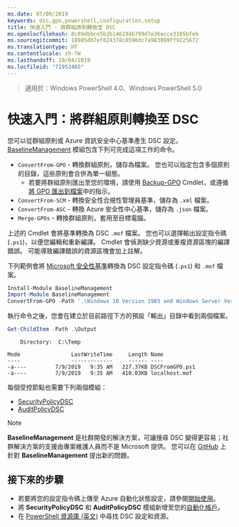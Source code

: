 ```yaml
---
ms.date: 07/09/2019
keywords: dsc,gpo,powershell,configuration,setup
title: 快速入門 - 將群組原則轉換至 DSC
ms.openlocfilehash: 8c89dbbce5b2b146194b799d7e36ecce3105bfeb
ms.sourcegitcommit: 18985d07ef024378c8590dc7a983099ff9225672
ms.translationtype: HT
ms.contentlocale: zh-TW
ms.lasthandoff: 10/04/2019
ms.locfileid: "71953465"
---
```

> 適用於：Windows PowerShell 4.0、Windows PowerShell 5.0

# <a name="quickstart-convert-group-policy-into-dsc"></a>快速入門：將群組原則轉換至 DSC

您可以從群組原則或 Azure 資訊安全中心基準產生 DSC 設定。 [BaselineManagement](https://www.powershellgallery.com/packages/BaselineManagement) 模組包含下列可完成這項工作的命令。

- `ConvertFrom-GPO` - 轉換群組原則，儲存為檔案。 您也可以指定包含多個原則的目錄，這些原則會合併為單一組態。
  - 若要將群組原則匯出至您的環境，請使用 [Backup-GPO](/powershell/module/grouppolicy/backup-gpo?view=win10-ps) Cmdlet，或遵循[將 GPO 匯出到檔案](/microsoft-desktop-optimization-pack/agpm/export-a-gpo-to-a-file)中的指示。
- `ConvertFrom-SCM` - 轉換安全性合規性管理員基準，儲存為 `.xml` 檔案。
- `ConvertFrom-ASC` - 轉換 Azure 安全性中心基準，儲存為 `.json` 檔案。
- `Merge-GPOs` - 轉換群組原則，套用至目標電腦。

上述的 Cmdlet 會將基準轉換為 DSC `.mof` 檔案。 您也可以選擇輸出設定指令碼 (`.ps1`)，以便您編輯和重新編譯。 Cmdlet 會偵測缺少資源或重複資源區塊的編譯錯誤。 可能導致編譯錯誤的資源區塊會加上註解。

下列範例會將 [Microsoft 安全性基準](https://www.microsoft.com/en-us/download/details.aspx?id=55319)轉換為 DSC 設定指令碼 (`.ps1`) 和 `.mof` 檔案。

```powershell
Install-Module BaselineManagement
Import-Module BaselineManagement
ConvertFrom-GPO -Path '.\Windows 10 Version 1903 and Windows Server Version 1903 Security Baseline\GPOs\' -OutputConfigurationScript
```

執行命令之後，您會在建立於目前路徑下方的預設「輸出」目錄中看到兩個檔案。

```powershell
Get-ChildItem -Path .\Output
```

```Output
    Directory:  C:\Temp

Mode                LastWriteTime     Length Name
----                -------------     ------ ----
-a----         7/9/2019   9:35 AM   227.37KB DSCFromGPO.ps1
-a----         7/9/2019   9:35 AM   410.03KB localhost.mof
```

每個受控節點也需要下列兩個模組：

- [SecurityPolicyDSC](https://www.powershellgallery.com/packages/SecurityPolicyDsc)
- [AuditPolicyDSC](https://www.powershellgallery.com/packages/AuditPolicyDsc)

> [!NOTE]
> **BaselineManagement** 是社群開發的解決方案，可讓搜尋 DSC 變得更容易；社群解決方案的支援由專案維護人員而不是 Microsoft 提供。 您可以在 [GitHub](https://github.com/microsoft/BaselineManagement) 上針對 **BaselineManagement** 提出新的問題。

## <a name="next-steps"></a>接下來的步驟

- 若要將您的設定指令碼上傳至 Azure 自動化狀態設定，請參閱[開始使用](/automation/automation-dsc-getting-started#importing-a-configuration-into-azure-automation)。
- 將 **SecurityPolicyDSC** 和 **AuditPolicyDSC** 模組新增至您的[自動化帳戶](/azure/automation/shared-resources/modules)。
- 在 [PowerShell 資源庫 (英文)](https://www.powershellgallery.com/) 中尋找 DSC 設定和資源。
